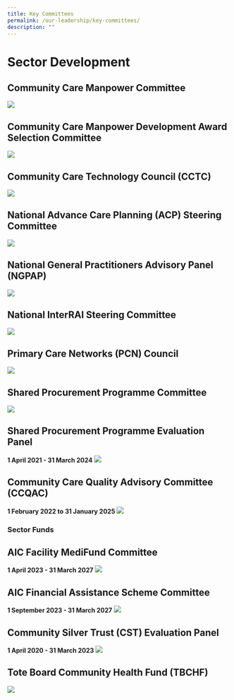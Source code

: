 ```yaml
---
title: Key Committees
permalink: /our-leadership/key-committees/
description: ""
---
```

# Sector Development

## Community Care Manpower Committee
![](/images/communitee%20list_spilt_commnittee_1.png)

## Community Care Manpower Development Award Selection Committee
![](/images/communitee%20list_spilt_commnittee_2.png)

## Community Care Technology Council (CCTC)
![](/images/communitee%20list_spilt_commnittee_3.png)

## National Advance Care Planning (ACP) Steering Committee 
![](/images/communitee%20list_spilt_commnittee_4.png)

## National General Practitioners Advisory Panel (NGPAP)
![](/images/communitee%20list_spilt_commnittee_5.png)

## National InterRAI Steering Committee
![](/images/communitee%20list_spilt_commnittee_6.png)

## Primary Care Networks (PCN) Council
![](/images/communitee%20list_spilt_commnittee_7.png)

## Shared Procurement Programme Committee
![](/images/communitee%20list_spilt_commnittee_8.png)

## Shared Procurement Programme Evaluation Panel
**1 April 2021 - 31 March 2024**
![](/images/communitee%20list_spilt_commnittee_9.png)

## Community Care Quality Advisory Committee (CCQAC)
**1 February 2022 to 31 January 2025**
![](/images/communitee%20list_spilt_commnittee_10.png)

### Sector Funds
## AIC Facility MediFund Committee
**1 April 2023 - 31 March 2027**
![](/images/communitee%20list_spilt_commnittee_11.png)

## AIC Financial Assistance Scheme Committee
**1 September 2023 - 31 March 2027**
![](/images/communitee%20list_spilt_commnittee_12.png)

## Community Silver Trust (CST) Evaluation Panel
**1 April 2020 - 31 March 2023**
![](/images/communitee%20list_spilt_commnittee_12.png)

## Tote Board Community Health Fund (TBCHF)
![](/images/communitee%20list_spilt_commnittee_14.png)